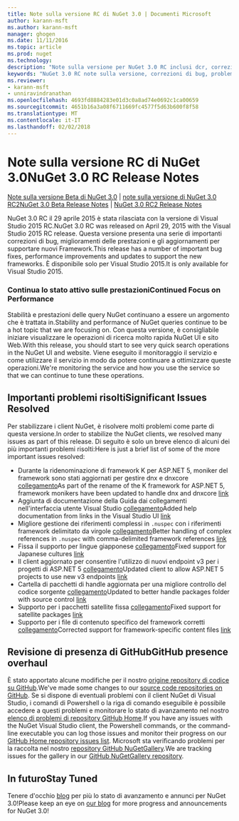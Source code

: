 ```yaml
---
title: Note sulla versione RC di NuGet 3.0 | Documenti Microsoft
author: karann-msft
ms.author: karann-msft
manager: ghogen
ms.date: 11/11/2016
ms.topic: article
ms.prod: nuget
ms.technology: 
description: "Note sulla versione per NuGet 3.0 RC inclusi dcr, correzioni di bug, le funzionalità aggiunte e problemi noti."
keywords: "NuGet 3.0 RC note sulla versione, correzioni di bug, problemi noti, aggiunta di funzionalità, eseguire"
ms.reviewer:
- karann-msft
- unniravindranathan
ms.openlocfilehash: 4693fd8884283e01d3c0a8ad74e0692c1ca00659
ms.sourcegitcommit: 4651b16a3a08f6711669fc4577f5d63b600f8f58
ms.translationtype: MT
ms.contentlocale: it-IT
ms.lasthandoff: 02/02/2018
---
```

# <a name="nuget-30-rc-release-notes"></a><span data-ttu-id="585d3-104">Note sulla versione RC di NuGet 3.0</span><span class="sxs-lookup"><span data-stu-id="585d3-104">NuGet 3.0 RC Release Notes</span></span>

<span data-ttu-id="585d3-105">[Note sulla versione Beta di NuGet 3.0](../release-notes/nuget-3.0-beta.md) | [note sulla versione di NuGet 3.0 RC2](../release-notes/nuget-3.0-RC2.md)</span><span class="sxs-lookup"><span data-stu-id="585d3-105">[NuGet 3.0 Beta Release Notes](../release-notes/nuget-3.0-beta.md) | [NuGet 3.0 RC2 Release Notes](../release-notes/nuget-3.0-RC2.md)</span></span>

<span data-ttu-id="585d3-106">NuGet 3.0 RC il 29 aprile 2015 è stata rilasciata con la versione di Visual Studio 2015 RC.</span><span class="sxs-lookup"><span data-stu-id="585d3-106">NuGet 3.0 RC was released on April 29, 2015 with the Visual Studio 2015 RC release.</span></span> <span data-ttu-id="585d3-107">Questa versione presenta una serie di importanti correzioni di bug, miglioramenti delle prestazioni e gli aggiornamenti per supportare nuovi Framework.</span><span class="sxs-lookup"><span data-stu-id="585d3-107">This release has a number of important bug fixes, performance improvements and updates to support the new frameworks.</span></span>  <span data-ttu-id="585d3-108">È disponibile solo per Visual Studio 2015.</span><span class="sxs-lookup"><span data-stu-id="585d3-108">It is only available for Visual Studio 2015.</span></span>

### <a name="continued-focus-on-performance"></a><span data-ttu-id="585d3-109">Continua lo stato attivo sulle prestazioni</span><span class="sxs-lookup"><span data-stu-id="585d3-109">Continued Focus on Performance</span></span>

<span data-ttu-id="585d3-110">Stabilità e prestazioni delle query NuGet continuano a essere un argomento che è trattata in.</span><span class="sxs-lookup"><span data-stu-id="585d3-110">Stability and performance of NuGet queries continue to be a hot topic that we are focusing on.</span></span>  <span data-ttu-id="585d3-111">Con questa versione, è consigliabile iniziare visualizzare le operazioni di ricerca molto rapida NuGet UI e sito Web.</span><span class="sxs-lookup"><span data-stu-id="585d3-111">With this release, you should start to see very quick search operations in the NuGet UI and website.</span></span>  <span data-ttu-id="585d3-112">Viene eseguito il monitoraggio il servizio e come utilizzare il servizio in modo da potere continuare a ottimizzare queste operazioni.</span><span class="sxs-lookup"><span data-stu-id="585d3-112">We're monitoring the service and how you use the service so that we can continue to tune these operations.</span></span>

## <a name="significant-issues-resolved"></a><span data-ttu-id="585d3-113">Importanti problemi risolti</span><span class="sxs-lookup"><span data-stu-id="585d3-113">Significant Issues Resolved</span></span>

<span data-ttu-id="585d3-114">Per stabilizzare i client NuGet, è risolvere molti problemi come parte di questa versione.</span><span class="sxs-lookup"><span data-stu-id="585d3-114">In order to stabilize the NuGet clients, we resolved many issues as part of this release.</span></span>  <span data-ttu-id="585d3-115">Di seguito è solo un breve elenco di alcuni dei più importanti problemi risolti:</span><span class="sxs-lookup"><span data-stu-id="585d3-115">Here is just a brief list of some of the more important issues resolved:</span></span>

* <span data-ttu-id="585d3-116">Durante la ridenominazione di framework K per ASP.NET 5, moniker del framework sono stati aggiornati per gestire dnx e dnxcore [collegamento](https://github.com/NuGet/Home/issues/215)</span><span class="sxs-lookup"><span data-stu-id="585d3-116">As part of the rename of the K framework for ASP.NET 5, framework monikers have been updated to handle dnx and dnxcore [link](https://github.com/NuGet/Home/issues/215)</span></span>
* <span data-ttu-id="585d3-117">Aggiunta di documentazione della Guida dai collegamenti nell'interfaccia utente Visual Studio [collegamento](https://github.com/NuGet/Home/issues/232)</span><span class="sxs-lookup"><span data-stu-id="585d3-117">Added help documentation from links in the Visual Studio UI [link](https://github.com/NuGet/Home/issues/232)</span></span>
* <span data-ttu-id="585d3-118">Migliore gestione dei riferimenti complessi in `.nuspec` con i riferimenti framework delimitato da virgole [collegamento](https://github.com/NuGet/Home/issues/276)</span><span class="sxs-lookup"><span data-stu-id="585d3-118">Better handling of complex references in `.nuspec` with comma-delimited framework references [link](https://github.com/NuGet/Home/issues/276)</span></span>
* <span data-ttu-id="585d3-119">Fissa il supporto per lingue giapponese [collegamento](https://github.com/NuGet/Home/issues/253)</span><span class="sxs-lookup"><span data-stu-id="585d3-119">Fixed support for Japanese cultures [link](https://github.com/NuGet/Home/issues/253)</span></span>
* <span data-ttu-id="585d3-120">Il client aggiornato per consentire l'utilizzo di nuovi endpoint v3 per i progetti di ASP.NET 5 [collegamento](https://github.com/NuGet/Home/issues/219)</span><span class="sxs-lookup"><span data-stu-id="585d3-120">Updated client to allow ASP.NET 5 projects to use new v3 endpoints [link](https://github.com/NuGet/Home/issues/219)</span></span>
* <span data-ttu-id="585d3-121">Cartella di pacchetti di handle aggiornata per una migliore controllo del codice sorgente [collegamento](https://github.com/NuGet/Home/issues/56)</span><span class="sxs-lookup"><span data-stu-id="585d3-121">Updated to better handle packages folder with source control [link](https://github.com/NuGet/Home/issues/56)</span></span>
* <span data-ttu-id="585d3-122">Supporto per i pacchetti satellite fissa [collegamento](https://github.com/NuGet/Home/issues/17)</span><span class="sxs-lookup"><span data-stu-id="585d3-122">Fixed support for satellite packages [link](https://github.com/NuGet/Home/issues/17)</span></span>
* <span data-ttu-id="585d3-123">Supporto per i file di contenuto specifico del framework corretti [collegamento](https://github.com/NuGet/Home/issues/18)</span><span class="sxs-lookup"><span data-stu-id="585d3-123">Corrected support for framework-specific content files [link](https://github.com/NuGet/Home/issues/18)</span></span>

## <a name="github-presence-overhaul"></a><span data-ttu-id="585d3-124">Revisione di presenza di GitHub</span><span class="sxs-lookup"><span data-stu-id="585d3-124">GitHub presence overhaul</span></span>

<span data-ttu-id="585d3-125">È stato apportato alcune modifiche per il nostro [origine repository di codice su GitHub](http://github.com/nuget/home).</span><span class="sxs-lookup"><span data-stu-id="585d3-125">We've made some changes to our [source code repositories on GitHub](http://github.com/nuget/home).</span></span>  <span data-ttu-id="585d3-126">Se si dispone di eventuali problemi con il client NuGet di Visual Studio, i comandi di Powershell o la riga di comando eseguibile è possibile accedere a questi problemi e monitorare lo stato di avanzamento nel nostro [elenco di problemi di repository GitHub Home](http://github.com/nuget/home/issues).</span><span class="sxs-lookup"><span data-stu-id="585d3-126">If you have any issues with the NuGet Visual Studio client, the Powershell commands, or the command-line executable you can log those issues and monitor their progress on our [GitHub Home repository issues list](http://github.com/nuget/home/issues).</span></span>  <span data-ttu-id="585d3-127">Microsoft sta verificando problemi per la raccolta nel nostro [repository GitHub NuGetGallery](http://github.com/nuget/NuGetGallery/issues).</span><span class="sxs-lookup"><span data-stu-id="585d3-127">We are tracking issues for the gallery in our [GitHub NuGetGallery repository](http://github.com/nuget/NuGetGallery/issues).</span></span>


## <a name="stay-tuned"></a><span data-ttu-id="585d3-128">In futuro</span><span class="sxs-lookup"><span data-stu-id="585d3-128">Stay Tuned</span></span>

<span data-ttu-id="585d3-129">Tenere d'occhio [blog](http://blog.nuget.org) per più lo stato di avanzamento e annunci per NuGet 3.0!</span><span class="sxs-lookup"><span data-stu-id="585d3-129">Please keep an eye on [our blog](http://blog.nuget.org) for more progress and announcements for NuGet 3.0!</span></span>